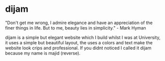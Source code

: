 # dijam

"Don't get me wrong, I admire elegance and have an appreciation of the finer things in life. But to me, beauty lies in simplicity." - Mark Hyman

dijam is a simple but elegant website which I build whilst I was at University, it uses a simple but beautiful layout, the uses a colors and text make the website look crips and professional. If you didnt noticed I called it dijam because my name is majid (reverse).
